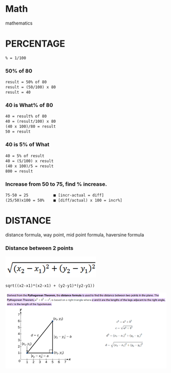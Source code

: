 # Math
mathematics

# PERCENTAGE
```
% = 1/100
```

### 50% of 80
```
result = 50% of 80 
result = (50/100) x 80
result = 40
```

### 40 is What% of 80
```
40 = result% of 80 
40 = (result/100) x 80
(40 x 100)/80 = result
50 = result
```

### 40 is 5% of What
```
40 = 5% of result 
40 = (5/100) x result
(40 x 100)/5 = result
800 = result
```

### Increase from 50 to 75, find % increase.
```
75-50 = 25           ■ [incr-actual = diff]
(25/50)x100 = 50%    ■ [diff/actual) x 100 = incr%]
```
# DISTANCE
distance formula, way point, mid point formula, haversine formula

### Distance between 2 points
![](https://github.com/shanraisshan/Notes/blob/main/Math/!/distance-1.png)
```
sqrt((x2-x1)*(x2-x1) + (y2-y1)*(y2-y1))
```

![](https://github.com/shanraisshan/Notes/blob/main/Math/!/distance-2.PNG)	
